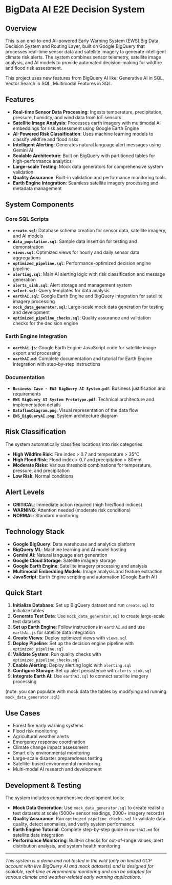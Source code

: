 # BigData AI E2E Decision System

## Overview

This is an end-to-end AI-powered Early Warning System (EWS) Big Data Decision System and Routing Layer, built on Google BigQuery that processes real-time sensor data and satellite imagery to generate intelligent climate risk alerts. The system combines sensor telemetry, satellite image analysis, and AI models to provide automated decision-making for wildfire and flood risk assessment.

This project uses new features from BigQuery AI like: Generative AI in SQL, Vector Search in SQL, Multimodal Features in SQL.

## Features

- **Real-time Sensor Data Processing**: Ingests temperature, precipitation, pressure, humidity, and wind data from IoT sensors
- **Satellite Image Analysis**: Processes earth imagery with multimodal AI embeddings for risk assessment using Google Earth Engine
- **AI-Powered Risk Classification**: Uses machine learning models to classify wildfire and flood risks
- **Intelligent Alerting**: Generates natural language alert messages using Gemini AI
- **Scalable Architecture**: Built on BigQuery with partitioned tables for high-performance analytics
- **Large-scale Testing**: Mock data generators for comprehensive system validation
- **Quality Assurance**: Built-in validation and performance monitoring tools
- **Earth Engine Integration**: Seamless satellite imagery processing and metadata management

## System Components

### Core SQL Scripts

- **`create.sql`**: Database schema creation for sensor data, satellite imagery, and AI models
- **`data_population.sql`**: Sample data insertion for testing and demonstration
- **`views.sql`**: Optimized views for hourly and daily sensor data aggregations
- **`optimized_pipeline.sql`**: Performance-optimized decision engine pipeline
- **`alerting.sql`**: Main AI alerting logic with risk classification and message generation
- **`alerts_sink.sql`**: Alert storage and management system
- **`select.sql`**: Query templates for data analysis
- **`earthAI.sql`**: Google Earth Engine and BigQuery integration for satellite imagery processing
- **`mock_data_generator.sql`**: Large-scale mock data generation for testing and development
- **`optimized_pipeline_checks.sql`**: Quality assurance and validation checks for the decision engine

### Earth Engine Integration

- **`earthAi.js`**: Google Earth Engine JavaScript code for satellite image export and processing
- **`earthAI.md`**: Complete documentation and tutorial for Earth Engine integration with step-by-step instructions

### Documentation

- **`Business Case - EWS BigQuery AI System.pdf`**: Business justification and requirements
- **`EWS BigQuery AI System Prototype.pdf`**: Technical architecture and implementation details
- **`DataflowDiagram.png`**: Visual representation of the data flow
- **`EWS_BigQueryAI.png`**: System architecture diagram

## Risk Classification

The system automatically classifies locations into risk categories:

- **High Wildfire Risk**: Fire index > 0.7 and temperature > 35°C
- **High Flood Risk**: Flood index > 0.7 and precipitation > 80mm
- **Moderate Risks**: Various threshold combinations for temperature, pressure, and precipitation
- **Low Risk**: Normal conditions

## Alert Levels

- **CRITICAL**: Immediate action required (high fire/flood indices)
- **WARNING**: Attention needed (moderate risk conditions)
- **NORMAL**: Standard monitoring

## Technology Stack

- **Google BigQuery**: Data warehouse and analytics platform
- **BigQuery ML**: Machine learning and AI model hosting
- **Gemini AI**: Natural language alert generation
- **Google Cloud Storage**: Satellite imagery storage
- **Google Earth Engine**: Satellite imagery processing and analysis
- **Multimodal Embedding Models**: Image analysis and feature extraction
- **JavaScript**: Earth Engine scripting and automation (Google Earth AI)

## Quick Start

1. **Initialize Database**: Set up BigQuery dataset and run `create.sql` to initialize tables
2. **Generate Test Data**: Use `mock_data_generator.sql` to create large-scale test datasets
3. **Set up Earth Engine**: Follow instructions in `earthAI.md` and use `earthAi.js` for satellite data integration
4. **Create Views**: Deploy optimized views with `views.sql`
5. **Deploy Pipeline**: Set up the decision engine pipeline with `optimized_pipeline.sql`
6. **Validate System**: Run quality checks with `optimized_pipeline_checks.sql`
7. **Enable Alerting**: Deploy alerting logic with `alerting.sql`
8. **Configure Storage**: Set up alert persistence with `alerts_sink.sql`
9. **Integrate Earth AI**: Use `earthAI.sql` to connect satellite imagery processing

(note: you can populate with mock data the tables by modifying and running  `mock_data_generator.sql`)

## Use Cases

- Forest fire early warning systems
- Flood risk monitoring
- Agricultural weather alerts
- Emergency response coordination
- Climate change impact assessment
- Smart city environmental monitoring
- Large-scale disaster preparedness testing
- Satellite-based environmental monitoring
- Multi-modal AI research and development

## Development & Testing

The system includes comprehensive development tools:

- **Mock Data Generation**: Use `mock_data_generator.sql` to create realistic test datasets at scale (5000+ sensor readings, 2000+ imagery records)
- **Quality Assurance**: Run `optimized_pipeline_checks.sql` to validate data quality, detect anomalies, and verify system performance
- **Earth Engine Tutorial**: Complete step-by-step guide in `earthAI.md` for satellite data integration
- **Performance Monitoring**: Built-in checks for out-of-range values, alert distribution analysis, and system health monitoring

---

*This system is a demo and not tested in the wild (only on limited GCP account with live BigQuery AI and mock datasets) and is designed for scalable, real-time environmental monitoring and can be adapted for various climate and weather-related early warning applications.*
